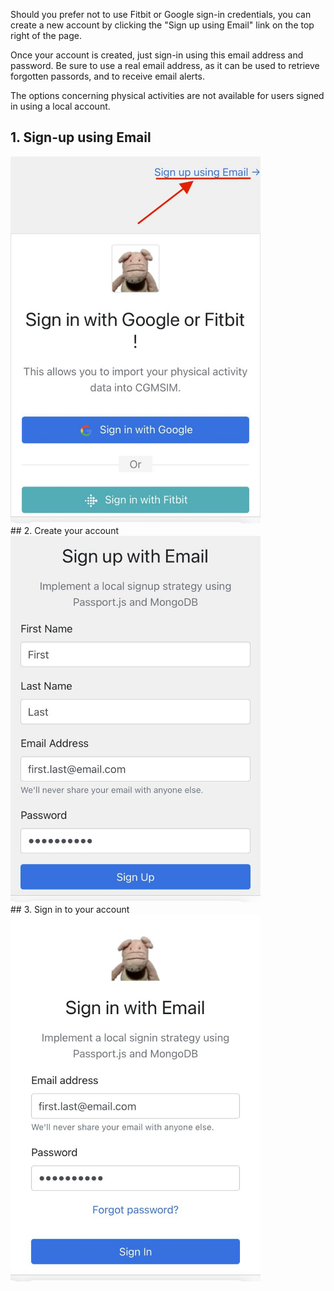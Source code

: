 Should you prefer not to use Fitbit or Google sign-in credentials, you can create a new account by clicking the "Sign up using Email" link on the top right of the page.

Once your account is created, just sign-in using this email address and password. Be sure to use a real email address, as it can be used to retrieve forgotten passords, and to receive email alerts.

The options concerning physical activities are not available for users signed in using a local account.

## 1. Sign-up using Email
<img src="../../img/sign_in_local.jpg" alt="Sign-in Link" width="400"/>

<br>
## 2. Create your account 
<img src="../../img/sign_in_local2.jpg" alt="Sign-in Page" width="400"/>

<br>
## 3. Sign in to your account 
<img src="../../img/sign_in_local3.jpg" alt="Sign-in Page" width="400"/>